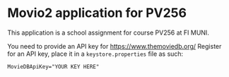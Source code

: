 # Movio2 application for PV256

This application is a school assignment for course PV256 at FI MUNI.

You need to provide an API key for https://www.themoviedb.org/
Register for an API key, place it in a `keystore.properties` file as such:

```
MovieDBApiKey="YOUR KEY HERE"
```